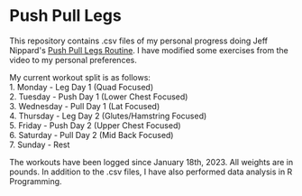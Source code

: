 # Push Pull Legs

This repository contains .csv files of my personal progress doing Jeff Nippard's [Push Pull Legs Routine](https://www.youtube.com/watch?v=qVek72z3F1U). I have modified some exercises from the video to my personal preferences.

My current workout split is as follows:  
    1. Monday - Leg Day 1 (Quad Focused)  
    2. Tuesday - Push Day 1 (Lower Chest Focused)  
    3. Wednesday - Pull Day 1 (Lat Focused)  
    4. Thursday - Leg Day 2 (Glutes/Hamstring Focused)  
    5. Friday - Push Day 2 (Upper Chest Focused)  
    6. Saturday - Pull Day 2 (Mid Back Focused)  
    7. Sunday - Rest  

The workouts have been logged since January 18th, 2023. All weights are in pounds.
In addition to the .csv files, I have also performed data analysis in R Programming.
